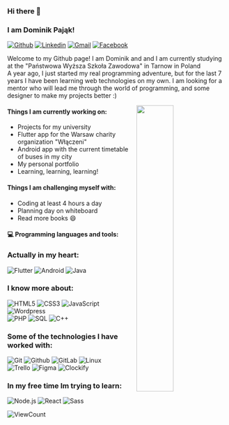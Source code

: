 ### Hi there 👋
### I am Dominik Pająk!
[![Github](https://img.shields.io/badge/-Github-000?style=flat&logo=Github&logoColor=white)](https://github.com/dpajak99)
[![Linkedin](https://img.shields.io/badge/-LinkedIn-blue?style=flat&logo=Linkedin&logoColor=white)](https://www.linkedin.com/in/dominikpajak/)
[![Gmail](https://img.shields.io/badge/-Gmail-c14438?style=flat&logo=Gmail&logoColor=white)](mailto:dominik00801@gmail.com)
[![Facebook](https://img.shields.io/badge/-Facebook-0D8CF0?style=flat&logo=facebook&logoColor=white)](https://www.facebook.com/dpajak99/)


Welcome to my Github page! I am Dominik and and I am currently studying at the "Państwowa Wyższa Szkoła Zawodowa" in Tarnow in Poland<br />
A year ago, I just started my real programming adventure, but for the last 7 years I have been learning web technologies on my own.
I am looking for a mentor who will lead me through the world of programming, and some designer to make my projects better :)

<img width="41%" align="right" src="https://github-readme-stats.vercel.app/api?username=dpajak99&show_icons=true&hide_border=true"/>

#### Things I am currently working on:
- Projects for my university
- Flutter app for the Warsaw charity organization "Włączeni"
- Android app with the current timetable of buses in my city
- My personal portfolio
- Learning, learning, learning!

#### Things I am challenging myself with:
- Coding at least 4 hours a day
- Planning day on whiteboard
- Read more books :smile:

#### :computer: Programming languages and tools:

### Actually in my heart: </br>
![Flutter](http://img.shields.io/badge/-FLUTTER-000000?style=for-the-badge&logo=flutter)
![Android](http://img.shields.io/badge/-Android-000000?style=for-the-badge&logo=android)
![Java](https://img.shields.io/badge/-Java-000000?style=for-the-badge&logo=Java)

### I know more about: </br>
![HTML5](https://img.shields.io/badge/-HTML5-000000?style=for-the-badge&logo=HTML5)
![CSS3](https://img.shields.io/badge/-CSS3-000000?style=for-the-badge&logo=CSS3)
![JavaScript](https://img.shields.io/badge/-JavaScript-000000?style=for-the-badge&logo=javascript)
![Wordpress](http://img.shields.io/badge/-Wordpress-000000?style=for-the-badge&logo=wordpress)<br />
![PHP](http://img.shields.io/badge/-PHP-000000?style=for-the-badge&logo=php)
![SQL](https://img.shields.io/badge/-SQL-000000?style=for-the-badge&logo=MySQL)
![C++](https://img.shields.io/badge/-C++-000000?style=for-the-badge&logo=C%2B%2B&logoColor=00599C)

### Some of the technologies I have worked with: </br>
![Git](http://img.shields.io/badge/-Git-000000?style=for-the-badge&logo=Git)
![Github](http://img.shields.io/badge/-Github-000000?style=for-the-badge&logo=Github&logoColor=green)
![GitLab](http://img.shields.io/badge/-Gitlab-000000?style=for-the-badge&logo=gitlab)
![Linux](http://img.shields.io/badge/-Linux-000000?style=for-the-badge&logo=linux)<br />
![Trello](http://img.shields.io/badge/-Trello-000000?style=for-the-badge&logo=trello)
![Figma](http://img.shields.io/badge/-Figma-000000?style=for-the-badge&logo=figma)
![Clockify](http://img.shields.io/badge/-Clockify-000000?style=for-the-badge&logo=clockify)

### In my free time Im trying to learn: </br>
![Node.js](http://img.shields.io/badge/-Node.Js-888888?style=for-the-badge&logo=npm)
![React](http://img.shields.io/badge/-React-888888?style=for-the-badge&logo=react)
![Sass](http://img.shields.io/badge/-Sass-888888?style=for-the-badge&logo=sass)



![ViewCount](https://views.whatilearened.today/views/github/dpajak99/dpajak99.svg?cache=remove)
